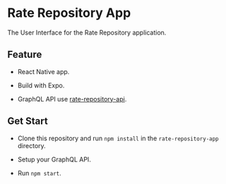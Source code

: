 # Rate Repository App

The User Interface for the Rate Repository application.

## Feature

- React Native app.

- Build with Expo.

- GraphQL API use [rate-repository-api](https://github.com/fullstack-hy2020/rate-repository-api#-getting-started).

## Get Start

- Clone this repository and run `npm install` in the `rate-repository-app` directory.

- Setup your GraphQL API.

- Run `npm start`.